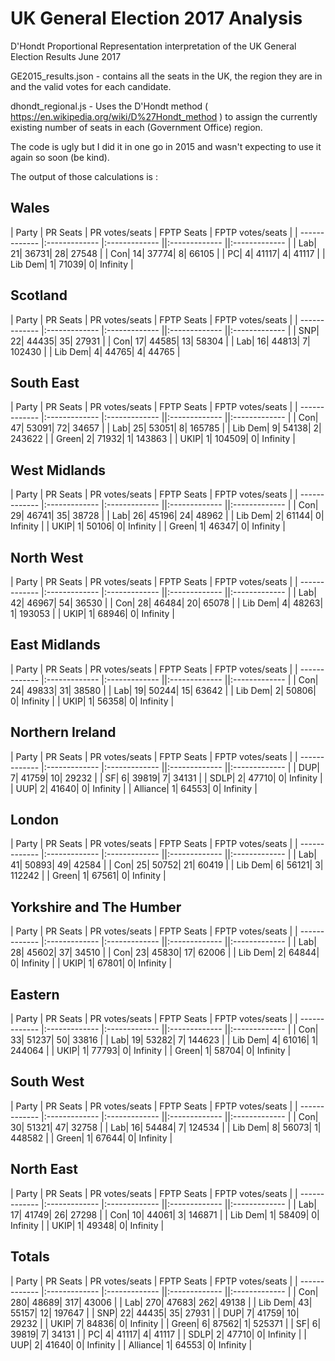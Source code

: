 # UK General Election 2017 Analysis
D'Hondt Proportional Representation interpretation of the UK General Election Results June 2017

GE2015_results.json - contains all the seats in the UK, the region they are in and the valid votes for each candidate.

dhondt_regional.js - Uses the D'Hondt method ( https://en.wikipedia.org/wiki/D%27Hondt_method ) to assign the currently existing number of seats in each (Government Office) region.

The code is ugly but I did it in one go in 2015 and wasn't expecting to use it again so soon (be kind).

The output of those calculations is :


## Wales

| Party | PR Seats | PR votes/seats | FPTP Seats | FPTP votes/seats |
| ------------- |:------------- |:------------- ||:------------- ||:------------- |
| Lab| 21| 36731| 28| 27548 |
| Con| 14| 37774| 8| 66105 |
| PC| 4| 41117| 4| 41117 |
| Lib Dem| 1| 71039| 0| Infinity |


## Scotland

| Party | PR Seats | PR votes/seats | FPTP Seats | FPTP votes/seats |
| ------------- |:------------- |:------------- ||:------------- ||:------------- |
| SNP| 22| 44435| 35| 27931 |
| Con| 17| 44585| 13| 58304 |
| Lab| 16| 44813| 7| 102430 |
| Lib Dem| 4| 44765| 4| 44765 |


## South East

| Party | PR Seats | PR votes/seats | FPTP Seats | FPTP votes/seats |
| ------------- |:------------- |:------------- ||:------------- ||:------------- |
| Con| 47| 53091| 72| 34657 |
| Lab| 25| 53051| 8| 165785 |
| Lib Dem| 9| 54138| 2| 243622 |
| Green| 2| 71932| 1| 143863 |
| UKIP| 1| 104509| 0| Infinity |


## West Midlands

| Party | PR Seats | PR votes/seats | FPTP Seats | FPTP votes/seats |
| ------------- |:------------- |:------------- ||:------------- ||:------------- |
| Con| 29| 46741| 35| 38728 |
| Lab| 26| 45196| 24| 48962 |
| Lib Dem| 2| 61144| 0| Infinity |
| UKIP| 1| 50106| 0| Infinity |
| Green| 1| 46347| 0| Infinity |


## North West

| Party | PR Seats | PR votes/seats | FPTP Seats | FPTP votes/seats |
| ------------- |:------------- |:------------- ||:------------- ||:------------- |
| Lab| 42| 46967| 54| 36530 |
| Con| 28| 46484| 20| 65078 |
| Lib Dem| 4| 48263| 1| 193053 |
| UKIP| 1| 68946| 0| Infinity |


## East Midlands

| Party | PR Seats | PR votes/seats | FPTP Seats | FPTP votes/seats |
| ------------- |:------------- |:------------- ||:------------- ||:------------- |
| Con| 24| 49833| 31| 38580 |
| Lab| 19| 50244| 15| 63642 |
| Lib Dem| 2| 50806| 0| Infinity |
| UKIP| 1| 56358| 0| Infinity |


## Northern Ireland

| Party | PR Seats | PR votes/seats | FPTP Seats | FPTP votes/seats |
| ------------- |:------------- |:------------- ||:------------- ||:------------- |
| DUP| 7| 41759| 10| 29232 |
| SF| 6| 39819| 7| 34131 |
| SDLP| 2| 47710| 0| Infinity |
| UUP| 2| 41640| 0| Infinity |
| Alliance| 1| 64553| 0| Infinity |


## London

| Party | PR Seats | PR votes/seats | FPTP Seats | FPTP votes/seats |
| ------------- |:------------- |:------------- ||:------------- ||:------------- |
| Lab| 41| 50893| 49| 42584 |
| Con| 25| 50752| 21| 60419 |
| Lib Dem| 6| 56121| 3| 112242 |
| Green| 1| 67561| 0| Infinity |


## Yorkshire and The Humber

| Party | PR Seats | PR votes/seats | FPTP Seats | FPTP votes/seats |
| ------------- |:------------- |:------------- ||:------------- ||:------------- |
| Lab| 28| 45602| 37| 34510 |
| Con| 23| 45830| 17| 62006 |
| Lib Dem| 2| 64844| 0| Infinity |
| UKIP| 1| 67801| 0| Infinity |


## Eastern

| Party | PR Seats | PR votes/seats | FPTP Seats | FPTP votes/seats |
| ------------- |:------------- |:------------- ||:------------- ||:------------- |
| Con| 33| 51237| 50| 33816 |
| Lab| 19| 53282| 7| 144623 |
| Lib Dem| 4| 61016| 1| 244064 |
| UKIP| 1| 77793| 0| Infinity |
| Green| 1| 58704| 0| Infinity |


## South West

| Party | PR Seats | PR votes/seats | FPTP Seats | FPTP votes/seats |
| ------------- |:------------- |:------------- ||:------------- ||:------------- |
| Con| 30| 51321| 47| 32758 |
| Lab| 16| 54484| 7| 124534 |
| Lib Dem| 8| 56073| 1| 448582 |
| Green| 1| 67644| 0| Infinity |


## North East

| Party | PR Seats | PR votes/seats | FPTP Seats | FPTP votes/seats |
| ------------- |:------------- |:------------- ||:------------- ||:------------- |
| Lab| 17| 41749| 26| 27298 |
| Con| 10| 44061| 3| 146871 |
| Lib Dem| 1| 58409| 0| Infinity |
| UKIP| 1| 49348| 0| Infinity |


## Totals

| Party | PR Seats | PR votes/seats | FPTP Seats | FPTP votes/seats |
| ------------- |:------------- |:------------- ||:------------- ||:------------- |
| Con| 280| 48689| 317| 43006 |
| Lab| 270| 47683| 262| 49138 |
| Lib Dem| 43| 55157| 12| 197647 |
| SNP| 22| 44435| 35| 27931 |
| DUP| 7| 41759| 10| 29232 |
| UKIP| 7| 84836| 0| Infinity |
| Green| 6| 87562| 1| 525371 |
| SF| 6| 39819| 7| 34131 |
| PC| 4| 41117| 4| 41117 |
| SDLP| 2| 47710| 0| Infinity |
| UUP| 2| 41640| 0| Infinity |
| Alliance| 1| 64553| 0| Infinity |


